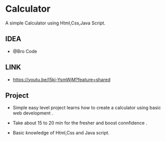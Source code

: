 
# Calculator

A simple Calculator using Html,Css,Java Script.


## IDEA

- @Bro Code


## LINK
- https://youtu.be/I5kj-YsmWjM?feature=shared

## Project
- Simple easy level project learns how to create a calculator using basic web development .

- Take about 15 to 20 min for the fresher and boost connfidence .

- Basic knowledge of Html,Css and Java script.


